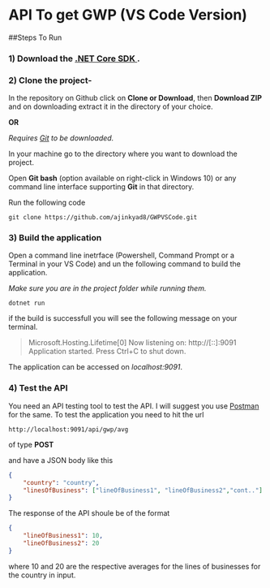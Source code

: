 # API To get GWP (VS Code Version)

##Steps To Run
### 1) Download the <a href="https://dotnet.microsoft.com/download/dotnet/3.1">.NET Core SDK </a> .
### 2) Clone the project-

In the repository on Github click on <b>Clone or Download</b>, then <b>Download ZIP</b> and on downloading extract it in the directory of your choice.

<b>OR</b>

<i> Requires <a href="https://git-scm.com/downloads">Git</a> to be downloaded.</i>

In your machine go to the directory where you want to download the project.

Open <b>Git bash</b>  (option available on right-click in Windows 10) or any command line interface supporting <b>Git</b> in that directory.

Run the following code


`git clone https://github.com/ajinkyad8/GWPVSCode.git`


### 3) Build the application

Open a command line inetrface (Powershell, Command Prompt or a Terminal in your VS Code) and un the following command to build the application.
 
 <i>Make sure you are in the project folder while running them.</i>

 ```shell
 dotnet run
 ```
if the build is successfull you will see the following message on your terminal.
> Microsoft.Hosting.Lifetime[0]
> Now listening on: http://[::]:9091
> Application started. Press Ctrl+C to shut down.

The application can be accessed on  <i>localhost:9091</i>.

### 4) Test the API
You need an API testing tool to test the API. I will suggest you use <a href="https://www.postman.com/downloads/">Postman</a> for the same.
To test the application you need to hit the url

`http://localhost:9091/api/gwp/avg`

of type <b>POST</b>

and have a JSON body like this

```json
{
    "country": "country",
    "linesOfBusiness": ["lineOfBusiness1", "lineOfBusiness2","cont.."]
}
```

The response of the API shoule be of the format
```json
{
    "lineOfBusiness1": 10,
    "lineOfBusiness2": 20
}
```

where 10 and 20 are the respective averages for the lines of businesses for the country in input.


